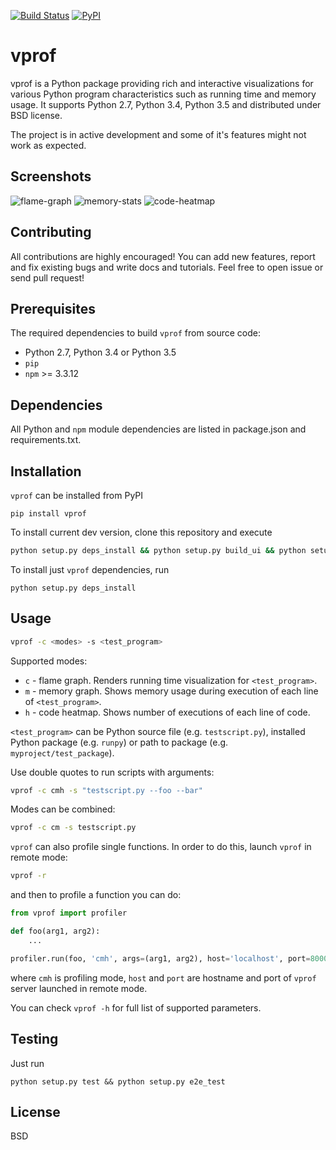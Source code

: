 [![Build Status](https://travis-ci.org/nvdv/vprof.svg?branch=master)](https://travis-ci.org/nvdv/vprof)
[![PyPI](https://img.shields.io/pypi/v/vprof.svg)](https://pypi.python.org/pypi/vprof/)

# vprof

vprof is a Python package providing rich and interactive visualizations for
various Python program characteristics such as running time and memory usage.
It supports Python 2.7, Python 3.4, Python 3.5 and distributed under BSD license.

The project is in active development and some of it's features might not work as
expected.

## Screenshots
![flame-graph](http://i.imgur.com/gkrERH0.png?1)
![memory-stats](http://i.imgur.com/Mpb9Nrp.png?1)
![code-heatmap](http://i.imgur.com/GbQAg0h.png?1)

## Contributing
All contributions are highly encouraged! You can add new features,
report and fix existing bugs and write docs and tutorials.
Feel free to open issue or send pull request!

## Prerequisites
The required dependencies to build ```vprof``` from source code:
 * Python 2.7, Python 3.4 or Python 3.5
 * ```pip```
 * ```npm``` >= 3.3.12

## Dependencies
All Python and ```npm``` module dependencies are listed in package.json and requirements.txt.

## Installation
```vprof``` can be installed from PyPI


    pip install vprof


To install current dev version, clone this repository and execute
```sh
python setup.py deps_install && python setup.py build_ui && python setup.py install
```
To install just ```vprof``` dependencies, run

    python setup.py deps_install


## Usage
```sh
vprof -c <modes> -s <test_program>
```
Supported modes:

* ```c``` - flame graph. Renders running time visualization for ```<test_program>```.
* ```m``` - memory graph. Shows memory usage during execution of each line of ```<test_program>```.
* ```h``` - code heatmap. Shows number of executions of each line of code.

```<test_program>``` can be Python source file (e.g. ```testscript.py```), installed Python package (e.g. ```runpy```) or path to package (e.g. ```myproject/test_package```).

Use double quotes to run scripts with arguments:
```sh
vprof -c cmh -s "testscript.py --foo --bar"
```
Modes can be combined:
```sh
vprof -c cm -s testscript.py
```

```vprof``` can also profile single functions. In order to do this,
launch ```vprof``` in remote mode:
```sh
vprof -r
```

and then to profile a function you can do:
```python
from vprof import profiler

def foo(arg1, arg2):
    ...

profiler.run(foo, 'cmh', args=(arg1, arg2), host='localhost', port=8000)
```
where ```cmh``` is profiling mode, ```host``` and ```port``` are hostname and
port of ```vprof``` server launched in remote mode.

You can check ```vprof -h``` for full list of supported parameters.

## Testing
Just run

    python setup.py test && python setup.py e2e_test


## License
BSD
